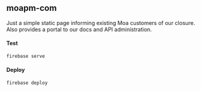 ## moapm-com

Just a simple static page informing existing Moa customers of our closure. Also provides a portal to our docs and API administration.

#### Test

```bash
firebase serve
```

#### Deploy

```bash
firebase deploy
```
